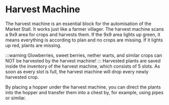 # Harvest Machine
The harvest machine is an essential block for the automisation of the Market Stall. It works just like a farmer villager. The harvest machine scans a 9x9 area for crops and harvests them. If the 9x9 area lights up green, it means everything is according to plan and no crops are missing. If it lights up red, plants are missing.

:::warning
Glowberries, sweet berries, nether warts, and similar crops can NOT be harvested by the harvest machine!
:::
Harvested plants are saved inside the inventory of the harvest machine, which consists of 5 slots. As soon as every slot is full, the harvest machine will drop every newly harvested crop.

By placing a hopper under the harvest machine, you can direct the plants into the hopper and transfer them into a chest by, for example, using pipes or similar.